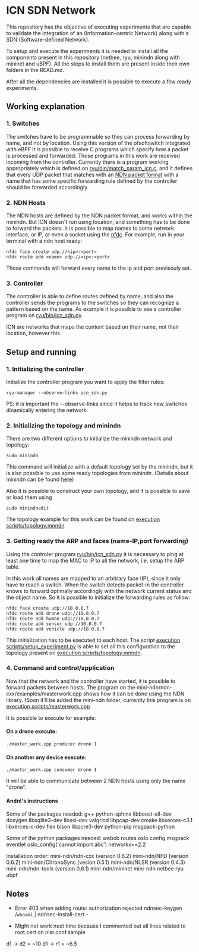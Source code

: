 # ICN SDN Network

This repository has the objective of executing experiments that are capable to validate the integration of an
 (Information-centric Network) along with a SDN (Software-defined Network).

To setup and execute the experiments it is needed to install all the components present in this repository (netbee, ryu, minindn along with mininet and uBPF). All the steps to install them are present inside their own folders in the READ.md.

After all the dependencies are installed it is possible to execute a few ready experiments.

## Working explanation

### 1. Switches
The switches have to be programmable so they can process forwarding by name, and not by location. Using this version of the ofsoftswitch integrated with eBPF it is possible to receive C programs which specify how a packet is processed and forwarded. Those programs in this work are received incoming from the controller. Currently there is a program working appropriately which is defined on [ryu/bin/match_param_icn.c](https://github.com/gabrielmleal/icnsdnnetwork/blob/master/ryu/bin/match_param_icn.c), and it defines that every UDP packet that matches with an [NDN packet format](https://named-data.net/doc/NDN-packet-spec/current/) with a name that has some specific forwarding rule defined by the controller should be forwarded accordingly.

### 2. NDN Hosts
The NDN hosts are defined by the NDN packet format, and works within the minindn. But ICN doesn't run using location, and something has to be done to forward the packets. It is possible to map names to some network interface, or IP, or even a socket using the [nfdc](https://named-data.net/doc/NFD/current/manpages/nfdc.html).
For example, run in your terminal with a ndn host ready:
```
nfdc face create udp://<ip>:<port>
nfdc route add <name> udp://<ip>:<port>
```

Those commands will forward every name to the ip and port previsouly set.

### 3. Controller
The controller is able to define routes defined by name, and also the controller sends the programs to the switches so they can recognize a pattern based on the name. As example it is possible to see a controller program on [ryu/bin/icn_sdn.py](https://github.com/gabrielmleal/icnsdnnetwork/blob/master/ryu/bin/icn_sdn.py).


ICN are networks that maps the content based on their name, not their location, however this

## Setup and running

### 1. Initializing the controller
Initialize the controller program you want to apply the filter rules:

```
ryu-manager --observe-links icn_sdn.py
```

PS: it is important the --observe-links since it helps to track new switches dinamically entering the network.

### 2. Initializing the topology and minindn
There are two different options to initialize the minindn network and topology:

```
sudo minindn
```
This command will initialize with a default topology set by the minindn, but it is also possible to use some ready topologies from minindn. (Details about minindn can be found [here](https://github.com/named-data/mini-ndn))

Also it is possible to construct your own topology, and it is possible to save or load them using

```
sudo minindnedit
```

The topology example for this work can be found on [execution scripts/topology.mnndn](https://github.com/gabrielmleal/icnsdnnetwork/blob/master/execution%20scripts/topology.mnndn)

### 3. Getting ready the ARP and faces (name-IP,port forwarding)

Using the controler program [ryu/bin/icn_sdn.py](https://github.com/gabrielmleal/icnsdnnetwork/blob/master/ryu/bin/icn_sdn.py) it is necessary to ping at least one time to map the MAC to IP to all the network, i.e. setup the ARP table.

In this work all names are mapped to an arbitrary face (IP), since it only have to reach a switch. When the switch detects packet-in the controller knows to forward optimally accordingly with the network current status and the object name. So it is possible to initialize the forwarding rules as follow:

```
nfdc face create udp://10.0.0.7
nfdc route add drone udp://10.0.0.7
nfdc route add human udp://10.0.0.7
nfdc route add sensor udp://10.0.0.7
nfdc route add vehicle udp://10.0.0.7
```

This initialization has to be executed to each host. The script [execution scripts/setup_experiment.py](https://github.com/gabrielmleal/icnsdnnetwork/blob/master/execution%20scripts/setup_experiment.py) is able to set all this configuration to the topology present on [execution scripts/topology.mnndn](https://github.com/gabrielmleal/icnsdnnetwork/blob/master/execution%20scripts/topology.mnndn).

### 4. Command and control/application
Now that the network and the controller have started, it is possible to forward packets between hosts. The program on the mini-ndn/ndn-cxx/examples/masterwork.cpp shows how it can be done using the NDN library. (Soon it'll be added the mini-ndn folder, currently this program is on [execution scripts/masterwork.cpp](https://github.com/gabrielmleal/icnsdnnetwork/blob/master/execution%20scripts/masterwork.cpp)

It is possible to execute for example:

#### On a drone execute:
```
./master_work.cpp producer drone 1
```

#### On another any device execute:
```
./master_work.cpp consumer drone 1
```

It will be able to communicate between 2 NDN hosts using only the name "drone".


#### André's instructions

Some of the packages needed:
    g++ python-sphinx libboost-all-dev doxygen libsqlite3-dev libssl-dev valgrind libpcap-dev
    cmake libxerces-c3.1 libxerces-c-dev flex bison libpcre3-dev python-pip msgpack-python

Some of the python packages needed:
    webob routes oslo.config msgpack eventlet oslo_config('cannot import abc') networkx==2.2

Installation order:
    mini-ndn/ndn-cxx (version 0.6.2)
    mini-ndn/NFD (version 0.6.2)
    mini-ndn/ChronoSync (vesion 0.5.1)
    mini-ndn/NLSR (version 0.4.3)
    mini-ndn/ndn-tools (version 0.6.1)
    mini-ndn/mininet
    mini-ndn
    netbee
    ryu
    ubpf


## Notes

- Error 403 when adding route: authorization rejected
    ndnsec-keygen /`whoami` | ndnsec-install-cert -

- Might not work next time because I commented out all lines related to root.cert on nlsr.conf.sample

d1 -> d2 = ~10
d1 -> r1 = ~6.5